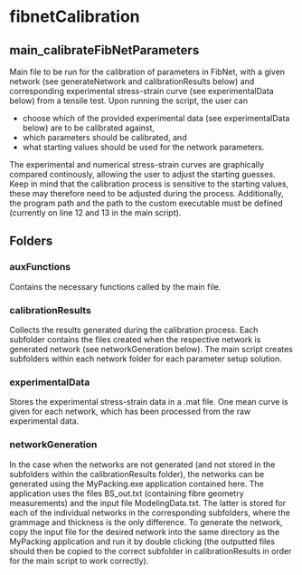 # fibnetCalibration

## main_calibrateFibNetParameters
Main file to be run for the calibration of parameters in FibNet, with a given network (see generateNetwork and calibrationResults below) and corresponding experimental stress-strain curve (see experimentalData below) from a tensile test. Upon running the script, the user can
* choose which of the provided experimental data (see experimentalData below) are to be calibrated against, 
* which parameters should be calibrated, and 
* what starting values should be used for the network parameters.
  
The experimental and numerical stress-strain curves are graphically compared continously, allowing the user to adjust the starting guesses. Keep in mind that the calibration process is sensitive to the starting values, these may therefore need to be adjusted during the process. 
Additionally, the program path and the path to the custom executable must be defined (currently on line 12 and 13 in the main script).

## Folders
### auxFunctions
Contains the necessary functions called by the main file.
### calibrationResults
Collects the results generated during the calibration process. Each subfolder contains the files created when the respective network is generated network (see networkGeneration below). The main script creates subfolders within each network folder for each parameter setup solution.
### experimentalData
Stores the experimental stress-strain data in a .mat file. One mean curve is given for each network, which has been processed from the raw experimental data.
### networkGeneration
In the case when the networks are not generated (and not stored in the subfolders within the calibrationResults folder), the networks can be generated using the MyPacking.exe application contained here. The application uses the files BS_out.txt (containing fibre geometry measurements) and the input file ModelingData.txt. The latter is stored for each of the individual networks in the corresponding subfolders, where the grammage and thickness is the only difference. To generate the network, copy the input file for the desired network into the same directory as the MyPacking application and run it by double clicking (the outputted files should then be copied to the correct subfolder in calibrationResults in order for the main script to work correctly).
